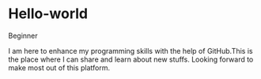 # Hello-world
Beginner

I am here to enhance my programming skills with the help of GitHub.This is the place where I can share and learn about new stuffs. 
Looking forward to make most out of this platform.
